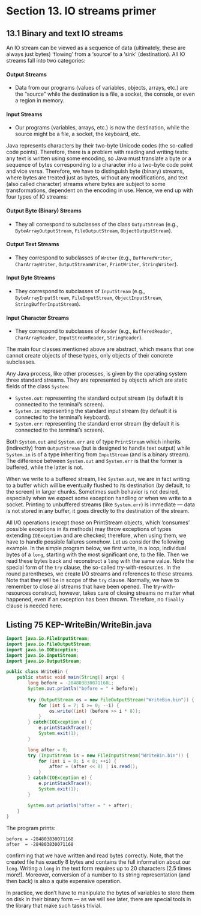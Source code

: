 # Section 13. IO streams primer

## 13.1 Binary and text IO streams

An IO stream can be viewed as a sequence of data (ultimately, these are always just bytes) ‘flowing’ from a ‘source’ to a ‘sink’ (destination). All IO streams fall into two categories:

#### Output Streams
- Data from our programs (values of variables, objects, arrays, etc.) are the “source” while the destination is a file, a socket, the console, or even a region in memory.

#### Input Streams
- Our programs (variables, arrays, etc.) is now the destination, while the source might be a file, a socket, the keyboard, etc.

Java represents characters by their two-byte Unicode codes (the so-called code points). Therefore, there is a problem with reading and writing texts: any text is written using some encoding, so Java must translate a byte or a sequence of bytes corresponding to a character into a two-byte code point and vice versa. Therefore, we have to distinguish byte (binary) streams, where bytes are treated just as bytes, without any modifications, and text (also called character) streams where bytes are subject to some transformations, dependent on the encoding in use. Hence, we end up with four types of IO streams:

#### Output Byte (Binary) Streams
- They all correspond to subclasses of the class `OutputStream` (e.g., `ByteArrayOutputStream`, `FileOutputStream`, `ObjectOutputStream`).

#### Output Text Streams
- They correspond to subclasses of `Writer` (e.g., `BufferedWriter`, `CharArrayWriter`, `OutputStreamWriter`, `PrintWriter`, `StringWriter`).

#### Input Byte Streams
- They correspond to subclasses of `InputStream` (e.g., `ByteArrayInputStream`, `FileInputStream`, `ObjectInputStream`, `StringBufferInputStream`).

#### Input Character Streams
- They correspond to subclasses of `Reader` (e.g., `BufferedReader`, `CharArrayReader`, `InputStreamReader`, `StringReader`).

The main four classes mentioned above are abstract, which means that one cannot create objects of these types, only objects of their concrete subclasses.

Any Java process, like other processes, is given by the operating system three standard streams. They are represented by objects which are static fields of the class `System`:

- `System.out`: representing the standard output stream (by default it is connected to the terminal’s screen).
- `System.in`: representing the standard input stream (by default it is connected to the terminal’s keyboard).
- `System.err`: representing the standard error stream (by default it is connected to the terminal’s screen).

Both `System.out` and `System.err` are of type `PrintStream` which inherits (indirectly) from `OutputStream` (but is designed to handle text output) while `System.in` is of a type inheriting from `InputStream` (and is a binary stream). The difference between `System.out` and `System.err` is that the former is buffered, while the latter is not. 

When we write to a buffered stream, like `System.out`, we are in fact writing to a buffer which will be eventually flushed to its destination (by default, to the screen) in larger chunks. Sometimes such behavior is not desired, especially when we expect some exception handling or when we write to a socket. Printing to unbuffered streams (like `System.err`) is immediate — data is not stored in any buffer, it goes directly to the destination of the stream.

All I/O operations (except those on PrintStream objects, which ‘consumes’ possible exceptions in its methods) may throw exceptions of types extending `IOException` and are checked; therefore, when using them, we have to handle possible failures somehow. Let us consider the following example. In the simple program below, we first write, in a loop, individual bytes of a `long`, starting with the most significant one, to the file. Then we read these bytes back and reconstruct a `long` with the same value. Note the special form of the `try` clause, the so-called try-with-resources. In the round parentheses, we create I/O streams and references to these streams. Note that they will be in scope of the `try` clause. Normally, we have to remember to close all streams that have been opened. The try-with-resources construct, however, takes care of closing streams no matter what happened, even if an exception has been thrown. Therefore, no `finally` clause is needed here.

## Listing 75 KEP-WriteBin/WriteBin.java

```java
import java.io.FileInputStream;
import java.io.FileOutputStream;
import java.io.IOException;
import java.io.InputStream;
import java.io.OutputStream;

public class WriteBin {
    public static void main(String[] args) {
        long before = -284803830071168L;
        System.out.println("before = " + before);
        
        try (OutputStream os = new FileOutputStream("WriteBin.bin")) {
            for (int i = 7; i >= 0; --i) {
                os.write((int) (before >> i * 8));
            }
        } catch(IOException e) {
            e.printStackTrace();
            System.exit(1);
        }

        long after = 0;
        try (InputStream is = new FileInputStream("WriteBin.bin")) {
            for (int i = 0; i < 8; ++i) {
                after = (after << 8) | is.read();
            }
        } catch(IOException e) {
            e.printStackTrace();
            System.exit(1);
        }

        System.out.println("after = " + after);
    }
}

```

The program prints:

```
before = -284803830071168
after  = -284803830071168
```

confirming that we have written and read bytes correctly. Note, that the created file has exactly 8 bytes and contains the full information about our `long`. Writing a `long` in the text form requires up to 20 characters (2.5 times more!). Moreover, conversion of a number to its string representation (and then back) is also a quite expensive operation.

In practice, we don’t have to manipulate the bytes of variables to store them on disk in their binary form — as we will see later, there are special tools in the library that make such tasks trivial.
